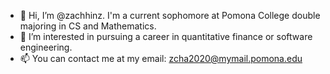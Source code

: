 - 👋 Hi, I’m @zachhinz. I'm a current sophomore at Pomona College double majoring in CS and Mathematics. 
- 👀 I’m interested in pursuing a career in quantitative finance or software engineering. 
- 📫 You can contact me at my email: zcha2020@mymail.pomona.edu

<!---
zachhinz/zachhinz is a ✨ special ✨ repository because its `README.md` (this file) appears on your GitHub profile.
You can click the Preview link to take a look at your changes.
--->
